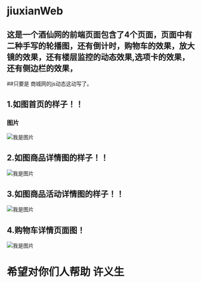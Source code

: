 # jiuxianWeb
## 这是一个酒仙网的前端页面包含了4个页面，页面中有二种手写的轮播图，还有倒计时，购物车的效果，放大镜的效果，还有楼层监控的动态效果,选项卡的效果，还有侧边栏的效果，
##只要是 商城网的js动态这动写了。
## 1.如图首页的样子！！
### 图片
![我是图片](https://i0.hdslb.com/bfs/album/0938858c144f9e2395cb057ace32ffc2ae215c17.png@518w_1e_1c.png)
## 2.如图商品详情图的样子！！
![我是图片](https://i0.hdslb.com/bfs/album/40b96943a820a54471f5d78aae1dbff78d3d76cf.png@518w_1e_1c.png)
## 3.如图商品活动详情图的样子！！
![我是图片](https://i0.hdslb.com/bfs/album/60510163567e0cf2b045073431bb28428d6e3af2.png@518w_1e_1c.png)
## 4.购物车详情页面图！
![我是图片](https://i0.hdslb.com/bfs/album/d97967d526534d2b65b2fe7628c8bd94852a442f.png@518w_1e_1c.png)
# 希望对你们人帮助 许义生






